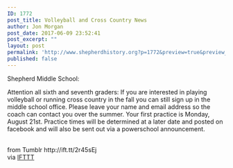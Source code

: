 ```yaml
---
ID: 1772
post_title: Volleyball and Cross Country News
author: Jon Morgan
post_date: 2017-06-09 23:52:41
post_excerpt: ""
layout: post
permalink: 'http://www.shepherdhistory.org?p=1772&preview=true&preview_id=1772'
published: false
---
```

<p>Shepherd Middle School: 

Attention all sixth and seventh graders: If you are interested in playing volleyball or running cross country in the fall you can still sign up in the middle school office. Please leave your name and email address so the coach can contact you over the summer. Your first practice is Monday, August 21st. Practice times will be determined at a later date and posted on facebook and will also be sent out via a powerschool announcement.

</p><br>
from Tumblr http://ift.tt/2r45sEj<br>
via <a href="http://ift.tt/1c4nCfM">IFTTT</a>